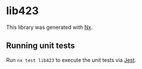 # lib423

This library was generated with [Nx](https://nx.dev).

## Running unit tests

Run `nx test lib423` to execute the unit tests via [Jest](https://jestjs.io).

